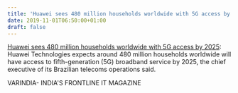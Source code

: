 ```yaml
---
title: 'Huawei sees 480 million households worldwide with 5G access by 2025'
date: 2019-11-01T06:50:00+01:00
draft: false
---
```


[Huawei sees 480 million households worldwide with 5G access by 2025](https://varindia.com/news/huawei-sees-480-million-households-worldwide-with-5g-access-by-2025#.XbvHtzpqJCQ.blogger): Huawei Technologies expects around 480 million households worldwide will have access to fifth-generation (5G) broadband service by 2025, the chief executive of its Brazilian telecoms operations said.  
  
VARINDIA- INDIA'S FRONTLINE IT MAGAZINE